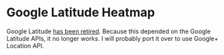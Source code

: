 Google Latitude Heatmap
===============
Google Latitude [has been retired](https://support.google.com/gmm/answer/3001634?hl=en). Because this depended on the Google Latitude APIs, it no longer works. I will probably port it over to use Google+ Location API.
